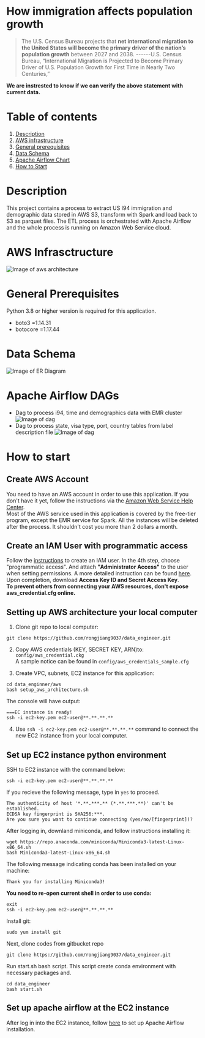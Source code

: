 # How immigration affects population growth

> The U.S. Census Bureau projects that **net international migration to the United States will become the primary driver of the nation’s population growth** between 2027 and 2038.
> ------U.S. Census Bureau, “International Migration is Projected to Become Primary Driver of U.S. Population Growth for First Time in Nearly Two Centuries,”

**We are instrested to know if we can verify the above statement with current data.**
# Table of contents
1. [Description](README.md#description)
2. [AWS infrastructure](README.md#aws-infrastructure)
3. [General prerequisites](README.md#general-prerequisites)
4. [Data Schema](README.md#data-schema)
5. [Apache Airflow Chart](README.md#apache-airflow-chart)
6. [How to Start](README.md#how-to-start)

# Description
This project contains a process to extract US I94 immigration and demographic data stored in AWS S3, transform with Spark and load back to S3 as parquet files.
The ETL process is orchestrated with Apache Airflow and the whole process is running on Amazon Web Service cloud.
# AWS Infrasctructure
![Image of aws architecture](https://www.dropbox.com/s/4c0zv3fjkteyzgx/aws_architecture.jpg?raw=1)
# General Prerequisites
Python 3.8 or higher version is required for this application.
- boto3 =1.14.31
- botocore =1.17.44
# Data Schema
![Image of ER Diagram](https://www.dropbox.com/s/399y0g2vwishgxa/capstone_project.jpeg?raw=1)
# Apache Airflow DAGs
- Dag to process i94, time and demographics data with EMR cluster
![Image of dag](https://www.dropbox.com/s/r1nurixzmrruka6/process_label_desciprion_dag.png?raw=1)
- Dag to process state, visa type, port, country tables from label description file
![Image of dag](https://www.dropbox.com/s/r1nurixzmrruka6/process_label_desciprion_dag.png?raw=1)

# How to start
## Create AWS Account
You need to have an AWS account in order to use this application. If you don't have it yet, follow the instructions via the [Amazon Web Service Help Center](https://aws.amazon.com/premiumsupport/knowledge-center/create-and-activate-aws-account/).\
Most of the AWS service used in this application is covered by the free-tier program, except the EMR service for Spark. All the instances will be deleted after the process. It shouldn't cost you more than 2 dollars a month.
## Create an IAM User with programmatic access
Follow the [instructions](https://docs.aws.amazon.com/IAM/latest/UserGuide/id_users_create.html#id_users_create_console) to create an IAM user. 
In the 4th step, choose "programmatic access". And attach **"Administrator Access"** to the user when setting permissions. A more detailed instruction can be found [here](https://blog.ipswitch.com/how-to-create-an-ec2-instance-with-python).\
Upon completion, download **Access Key ID and Secret Access Key**. \
**To prevent others from connecting your AWS resources, don't expose aws_credential.cfg online.**
## Setting up AWS architecture your local computer
1. Clone git repo to local computer:
```
git clone https://github.com/rongjiang9037/data_engineer.git
```
2. Copy AWS credentials (KEY, SECRET KEY, ARN)to:   `config/aws_credential.ckg` \
A sample notice can be found in `config/aws_credentials_sample.cfg` 

3. Create VPC, subnets, EC2 instance for this application:
```
cd data_enginner/aws
bash setup_aws_architecture.sh
```
The console will have output:
```
===EC instance is ready!
ssh -i ec2-key.pem ec2-user@**.**.**.**
```
4. Use `ssh -i ec2-key.pem ec2-user@**.**.**.**` command to connect the new EC2 instance from your local computer.

## Set up EC2 instance python environment
SSH to EC2 instance with the command below:
```
ssh -i ec2-key.pem ec2-user@**.**.**.**
```
If you recieve the following message, type in `yes` to proceed.
```=
The authenticity of host '*.**.***.** (*.**.***.**)' can't be established.
ECDSA key fingerprint is SHA256:***.
Are you sure you want to continue connecting (yes/no/[fingerprint])? 
```
After logging in, downland miniconda, and follow instructions installing it:
```
wget https://repo.anaconda.com/miniconda/Miniconda3-latest-Linux-x86_64.sh
bash Miniconda3-latest-Linux-x86_64.sh
```
The following message indicating conda has been installed on your machine:
```
Thank you for installing Miniconda3!
```
**You need to re-open current shell in order to use conda:**
```
exit
ssh -i ec2-key.pem ec2-user@**.**.**.**
```
Install git:
```
sudo yum install git
```

Next, clone codes from gitbucket repo
```
git clone https://github.com/rongjiang9037/data_engineer.git
```
Run start.sh bash script. This script create conda environment with necessary packages and.
```
cd data_engineer
bash start.sh
```
## Set up apache airflow at the EC2 instance
After log in into the EC2 instance, follow [here](https://medium.com/@christo.lagali/getting-airflow-up-and-running-on-an-ec2-instance-ae4f3a69441) to set up Apache Airflow installation.

